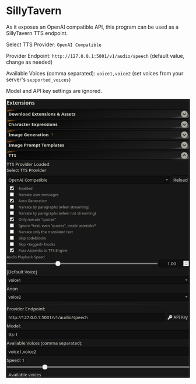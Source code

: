 # SillyTavern

As it exposes an OpenAI compatible API, this program can be used as a SillyTavern TTS endpoint.

Select TTS Provider: `OpenAI Compatible`

Provider Endpoint: `http://127.0.0.1:5001/v1/audio/speech` (default value, change as needed)

Available Voices (comma separated): `voice1,voice2` (set voices from your server's `supported_voices`)

Model and API key settings are ignored.

![screenshot](../img/sillytavern.png)
